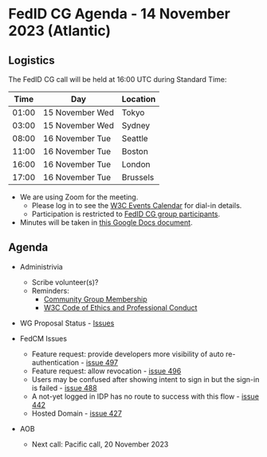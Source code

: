 # FedID CG Agenda - 14 November 2023 (Atlantic)

## Logistics

The FedID CG call will be held at 16:00 UTC during Standard Time:

| Time         | Day    | Location      |
| ------------ | ------ | ------------- |
| 01:00 | 15 November Wed | Tokyo         |
| 03:00 | 15 November Wed | Sydney        |
| 08:00 | 16 November Tue | Seattle       |
| 11:00 | 16 November Tue | Boston        |
| 16:00 | 16 November Tue | London        |
| 17:00 | 16 November Tue | Brussels      |


* We are using Zoom for the meeting.
    * Please log in to see the [W3C Events Calendar](https://www.w3.org/events/meetings/20c345a0-f8cc-4d4e-9e9d-d24f04816a32/20231114T080000/) for dial-in details. 
    * Participation is restricted to [FedID CG group participants](https://www.w3.org/community/fed-id/participants).
* Minutes will be taken in [this Google Docs document](https://docs.google.com/document/d/1O7Rn8Aj4rsYWohdEP61lnGdgkai0xTZFQgm7XEA0RBM/edit#).


## Agenda

* Administrivia
  * Scribe volunteer(s)?
  * Reminders: 
     * [Community Group Membership](https://www.w3.org/community/fed-id/)
     * [W3C Code of Ethics and Professional Conduct](https://www.w3.org/Consortium/cepc/)


* WG Proposal Status - [Issues](https://github.com/w3c/strategy/issues/427)

* FedCM Issues
  * Feature request: provide developers more visibility of auto re-authentication - [issue 497](https://github.com/fedidcg/FedCM/issues/497)
  * Feature request: allow revocation - [issue 496](https://github.com/fedidcg/FedCM/issues/496)
  * Users may be confused after showing intent to sign in but the sign-in is failed - [issue 488](https://github.com/fedidcg/FedCM/issues/488)
  * A not-yet logged in IDP has no route to success with this flow - [issue 442](https://github.com/fedidcg/FedCM/issues/442)
  * Hosted Domain - [issue 427](https://github.com/fedidcg/FedCM/issues/427)

* AOB
  * Next call: Pacific call, 20 November 2023
